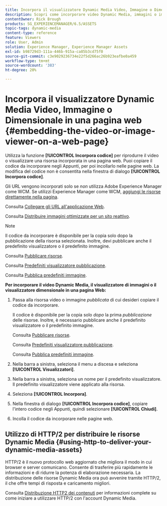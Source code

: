 ```yaml
---
title: Incorpora il visualizzatore Dynamic Media Video, Immagine o Dimensionale in una pagina web
description: Scopri come incorporare video Dynamic Media, immagini o immagini 3D in una pagina web
contentOwner: Rick Brough
products: SG_EXPERIENCEMANAGER/6.5/ASSETS
topic-tags: dynamic-media
content-type: reference
feature: Viewers
role: User, Admin
solution: Experience Manager, Experience Manager Assets
exl-id: b98729d3-111a-446b-915a-ca85b3cd75f0
source-git-commit: c3e9029236734e22f5d266ac26b923eafbe0a459
workflow-type: tm+mt
source-wordcount: '383'
ht-degree: 20%

---
```


# Incorpora il visualizzatore Dynamic Media Video, Immagine o Dimensionale in una pagina web {#embedding-the-video-or-image-viewer-on-a-web-page}

Utilizza la funzione **[!UICONTROL Incorpora codice]** per riprodurre il video o visualizzare una risorsa incorporata in una pagina web. Puoi copiare il codice da incorporare negli Appunti, per poi incollarlo nelle pagine web. La modifica del codice non è consentita nella finestra di dialogo **[!UICONTROL Incorpora codice]**.

Gli URL vengono incorporati solo se *non* utilizza Adobe Experience Manager come WCM. Se utilizzi Experience Manager come WCM, [aggiungi le risorse direttamente nella pagina](adding-dynamic-media-assets-to-pages.md).

Consulta [Collegare gli URL all&#39;applicazione Web](linking-urls-to-yourwebapplication.md).

Consulta [Distribuire immagini ottimizzate per un sito reattivo](responsive-site.md).

>[!NOTE]
>
>Il codice da incorporare è disponibile per la copia solo dopo la pubblicazione della risorsa selezionata. Inoltre, devi pubblicare anche il predefinito visualizzatore o il predefinito immagine.
>
>Consulta [Pubblicare risorse](publishing-dynamicmedia-assets.md).
>
>Consulta [Predefiniti visualizzatore pubblicazione](managing-viewer-presets.md#publishing-viewer-presets).
>
>Consulta [Pubblica predefiniti immagine](managing-image-presets.md#publishing-image-presets).

**Per incorporare il video Dynamic Media, il visualizzatore di immagini o il visualizzatore dimensionale in una pagina Web:**

1. Passa alla risorsa video o immagine *pubblicata* di cui desideri copiare il codice da incorporare.

   Il codice è disponibile per la copia solo *dopo* la prima *pubblicazione* delle risorse. Inoltre, è necessario pubblicare anche il predefinito visualizzatore o il predefinito immagine.

   Consulta [Pubblicare risorse](publishing-dynamicmedia-assets.md).

   Consulta [Predefiniti visualizzatore pubblicazione](managing-viewer-presets.md#publishing-viewer-presets).

   Consulta [Pubblica predefiniti immagine](managing-image-presets.md#publishing-image-presets).

1. Nella barra a sinistra, seleziona il menu a discesa e seleziona **[!UICONTROL Visualizzatori]**.
1. Nella barra a sinistra, seleziona un nome per il predefinito visualizzatore. Il predefinito visualizzatore viene applicato alla risorsa.
1. Seleziona **[!UICONTROL Incorpora]**.
1. Nella finestra di dialogo **[!UICONTROL Incorpora codice]**, copiare l&#39;intero codice negli Appunti, quindi selezionare **[!UICONTROL Chiudi]**.
1. Incolla il codice da incorporare nelle pagine web.

## Utilizzo di HTTP/2 per distribuire le risorse Dynamic Media {#using-http-to-deliver-your-dynamic-media-assets}

HTTP/2 è il nuovo protocollo web aggiornato che migliora il modo in cui browser e server comunicano. Consente di trasferire più rapidamente le informazioni e di ridurre la potenza di elaborazione necessaria. La distribuzione delle risorse Dynamic Media ora può avvenire tramite HTTP/2, il che offre tempi di risposta e caricamento migliori.

Consulta [Distribuzione HTTP2 dei contenuti](http2.md) per informazioni complete su come iniziare a utilizzare HTTP/2 con l&#39;account Dynamic Media.
